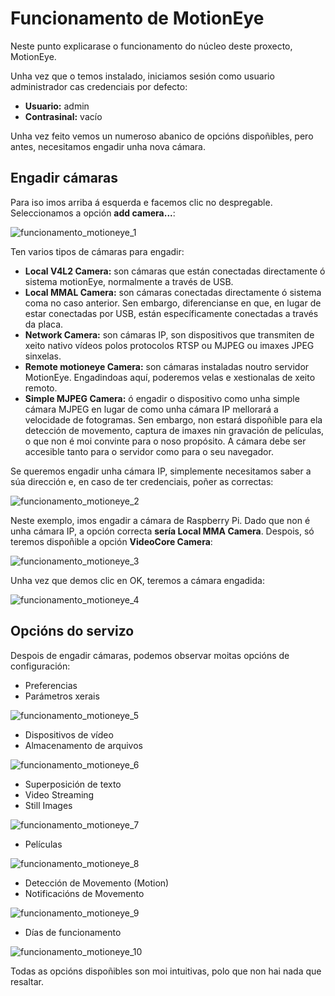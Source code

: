 # Funcionamento de MotionEye

Neste punto explicarase o funcionamento do núcleo deste proxecto, MotionEye.

Unha vez que o temos instalado, iniciamos sesión como usuario administrador cas credenciais por defecto: 
- **Usuario:** admin
- **Contrasinal:** vacío

Unha vez feito vemos un numeroso abanico de opcións dispoñibles, pero antes, necesitamos engadir unha nova cámara.

## Engadir cámaras

Para iso imos arriba á esquerda e facemos clic no despregable. Seleccionamos a opción **add camera...**:

![funcionamento_motioneye_1](doc/img/funcionamento_motioneye_images/7.JPG)

Ten varios tipos de cámaras para engadir:

- **Local V4L2 Camera:** son cámaras que están conectadas directamente ó sistema motionEye, normalmente a través de USB. 
- **Local MMAL Camera:** son cámaras conectadas directamente ó sistema coma no caso anterior. Sen embargo, diferencianse en que, en lugar de estar conectadas por USB, están específicamente conectadas a través da placa.
- **Network Camera:** son cámaras IP, son dispositivos que transmiten de xeito nativo vídeos polos protocolos RTSP ou MJPEG ou imaxes JPEG sinxelas.
- **Remote motioneye Camera:** son cámaras instaladas noutro servidor MotionEye. Engadindoas aquí, poderemos velas e xestionalas de xeito remoto. 
- **Simple MJPEG Camera:** ó engadir o dispositivo como unha simple cámara MJPEG en lugar de como unha cámara IP mellorará a velocidade de fotogramas. Sen embargo, non estará dispoñible para ela detección de movemento, captura de imaxes nin gravación de películas, o que non é moi convinte para o noso propósito. A cámara debe ser accesible tanto para o servidor como para o seu navegador.

Se queremos engadir unha cámara IP, simplemente necesitamos saber a súa dirección e, en caso de ter credenciais, poñer as correctas:

![funcionamento_motioneye_2](doc/img/funcionamento_motioneye_images/8.JPG)

Neste exemplo, imos engadir a cámara de Raspberry Pi. Dado que non é unha cámara IP, a opción correcta **sería Local MMA Camera**. Despois, só teremos dispoñible a opción **VideoCore Camera**:

![funcionamento_motioneye_3](doc/img/funcionamento_motioneye_images/9.JPG)

Unha vez que demos clic en OK, teremos a cámara engadida:

![funcionamento_motioneye_4](doc/img/funcionamento_motioneye_images/10.JPG)

## Opcións do servizo

Despois de engadir cámaras, podemos observar moitas opcións de configuración:

- Preferencias
- Parámetros xerais

![funcionamento_motioneye_5](doc/img/funcionamento_motioneye_images/1.JPG)

- Dispositivos de vídeo
- Almacenamento de arquivos

![funcionamento_motioneye_6](doc/img/funcionamento_motioneye_images/2.JPG)

- Superposición de texto
- Video Streaming
- Still Images

![funcionamento_motioneye_7](doc/img/funcionamento_motioneye_images/3.JPG)

- Películas

![funcionamento_motioneye_8](doc/img/funcionamento_motioneye_images/4.JPG)

- Detección de Movemento (Motion)
- Notificacións de Movemento

![funcionamento_motioneye_9](doc/img/funcionamento_motioneye_images/6.JPG)

- Días de funcionamento

![funcionamento_motioneye_10](doc/img/funcionamento_motioneye_images/5.JPG)

Todas as opcións dispoñibles son moi intuitivas, polo que non hai nada que resaltar.

